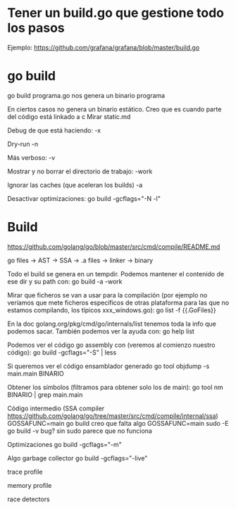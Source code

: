 # Tener un build.go que gestione todo los pasos
Ejemplo: https://github.com/grafana/grafana/blob/master/build.go



# go build
go build programa.go
  nos genera un binario programa


En ciertos casos no genera un binario estático. Creo que es cuando parte del código está linkado a c
Mirar static.md


Debug de que está haciendo:
-x

Dry-run
-n

Más verboso:
-v

Mostrar y no borrar el directorio de trabajo:
-work

Ignorar las caches (que aceleran los builds)
-a

Desactivar optimizaciones:
go build -gcflags="-N -l"



# Build
https://github.com/golang/go/blob/master/src/cmd/compile/README.md

go files -> AST -> SSA -> .a files -> linker -> binary

Todo el build se genera en un tempdir.
Podemos mantener el contenido de ese dir y su path con:
go build -a -work


Mirar que ficheros se van a usar para la compilación (por ejemplo no veríamos que mete ficheros específicos de otras plataforma para las que no estamos compilando, los típicos xxx_windows.go):
go list -f {{.GoFiles}}

En la doc golang.org/pkg/cmd/go/internals/list tenemos toda la info que podemos sacar.
También podemos ver la ayuda con:
go help list


Podemos ver el código go assembly con (veremos al comienzo nuestro código):
go build -gcflags="-S" | less

Si queremos ver el código ensamblador generado
go tool objdump -s main.main BINARIO

Obtener los símbolos (filtramos para obtener solo los de main):
go tool nm BINARIO | grep main.main

Código intermedio (SSA compiler https://github.com/golang/go/tree/master/src/cmd/compile/internal/ssa)
GOSSAFUNC=main go build
 creo que falta algo
GOSSAFUNC=main sudo -E go build -v
  bug? sin sudo parece que no funciona


Optimizaciones
go build -gcflags="-m"

Algo garbage collector
go build -gcflags="-live"


trace profile

memory profile

race detectors
